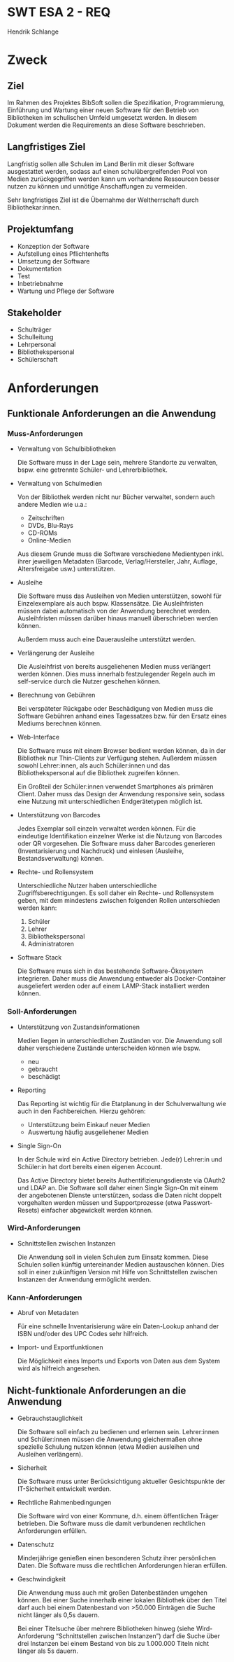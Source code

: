 # SWT ESA 2 - REQ

Hendrik Schlange

# Zweck

## Ziel

Im Rahmen des Projektes BibSoft sollen die Spezifikation, Programmierung, Einführung und Wartung einer neuen Software für den Betrieb von Bibliotheken im schulischen Umfeld umgesetzt werden. In diesem Dokument werden die Requirements an diese Software beschrieben.

## Langfristiges Ziel

Langfristig sollen alle Schulen im Land Berlin mit dieser Software ausgestattet werden, sodass auf einen schulübergreifenden Pool von Medien zurückgegriffen werden kann um vorhandene Ressourcen besser nutzen zu können und unnötige Anschaffungen zu vermeiden.

Sehr langfristiges Ziel ist die Übernahme der Weltherrschaft durch Bibliothekar:innen.

## Projektumfang

- Konzeption der Software
- Aufstellung eines Pflichtenhefts
- Umsetzung der Software
- Dokumentation
- Test
- Inbetriebnahme
- Wartung und Pflege der Software

## Stakeholder

- Schulträger
- Schulleitung
- Lehrpersonal
- Bibliothekspersonal
- Schülerschaft

# Anforderungen

## Funktionale Anforderungen an die Anwendung

### Muss-Anforderungen

- Verwaltung von Schulbibliotheken
    
    Die Software muss in der Lage sein, mehrere Standorte zu verwalten, bspw. eine getrennte Schüler- und Lehrerbibliothek.
    
- Verwaltung von Schulmedien
    
    Von der Bibliothek werden nicht nur Bücher verwaltet, sondern auch andere Medien wie u.a.:
    
    - Zeitschriften
    - DVDs, Blu-Rays
    - CD-ROMs
    - Online-Medien
    
    Aus diesem Grunde muss die Software verschiedene Medientypen inkl. ihrer jeweiligen Metadaten (Barcode, Verlag/Hersteller, Jahr, Auflage, Altersfreigabe usw.) unterstützen.
    
- Ausleihe
    
    Die Software muss das Ausleihen von Medien unterstützen, sowohl für Einzelexemplare als auch bspw. Klassensätze. Die Ausleihfristen müssen dabei automatisch von der Anwendung berechnet werden. Ausleihfristen müssen darüber hinaus manuell überschrieben werden können.
    
    Außerdem muss auch eine Dauerausleihe unterstützt werden.
    
- Verlängerung der Ausleihe
    
    Die Ausleihfrist von bereits ausgeliehenen Medien muss verlängert werden können. Dies muss innerhalb festzulegender Regeln auch im self-service durch die Nutzer geschehen können.
    
- Berechnung von Gebühren
    
    Bei verspäteter Rückgabe oder Beschädigung von Medien muss die Software Gebühren anhand eines Tagessatzes bzw. für den Ersatz eines Mediums berechnen können.
    
- Web-Interface
    
    Die Software muss mit einem Browser bedient werden können, da in der Bibliothek nur Thin-Clients zur Verfügung stehen. Außerdem müssen sowohl Lehrer:innen, als auch Schüler:innen und das Bibliothekspersonal auf die Bibliothek zugreifen können.
    
    Ein Großteil der Schüler:innen verwendet Smartphones als primären Client. Daher muss das Design der Anwendung responsive sein, sodass eine Nutzung mit unterschiedlichen Endgerätetypen möglich ist.
    
- Unterstützung von Barcodes
    
    Jedes Exemplar soll einzeln verwaltet werden können. Für die eindeutige Identifikation einzelner Werke ist die Nutzung von Barcodes oder QR vorgesehen. Die Software muss daher Barcodes generieren (Inventarisierung und Nachdruck) und einlesen (Ausleihe, Bestandsverwaltung) können.
    
- Rechte- und Rollensystem
    
    Unterschiedliche Nutzer haben unterschiedliche Zugriffsberechtigungen. Es soll daher ein Rechte- und Rollensystem geben, mit dem mindestens zwischen folgenden Rollen unterschieden werden kann:
    
    1. Schüler
    2. Lehrer
    3. Bibliothekspersonal
    4. Administratoren
- Software Stack
    
    Die Software muss sich in das bestehende Software-Ökosystem integrieren. Daher muss die Anwendung entweder als Docker-Container ausgeliefert werden oder auf einem LAMP-Stack installiert werden können.
    

### Soll-Anforderungen

- Unterstützung von Zustandsinformationen
    
    Medien liegen in unterschiedlichen Zuständen vor. Die Anwendung soll daher verschiedene Zustände unterscheiden können wie bspw.
    
    - neu
    - gebraucht
    - beschädigt
- Reporting
    
    Das Reporting ist wichtig für die Etatplanung in der Schulverwaltung wie auch in den  Fachbereichen. Hierzu gehören:
    
    - Unterstützung beim Einkauf neuer Medien
    - Auswertung häufig ausgeliehener Medien
- Single Sign-On
    
    In der Schule wird ein Active Directory betrieben. Jede(r) Lehrer:in und Schüler:in hat dort bereits einen eigenen Account. 
    
    Das Active Directory bietet bereits Authentifizierungsdienste via OAuth2 und LDAP an. Die Software soll daher einen Single Sign-On mit einem der angebotenen Dienste unterstützen, sodass die Daten nicht doppelt vorgehalten werden müssen und Supportprozesse (etwa Passwort-Resets) einfacher abgewickelt werden können.
    

### Wird-Anforderungen

- Schnittstellen zwischen Instanzen
    
    Die Anwendung soll in vielen Schulen zum Einsatz kommen. Diese Schulen sollen künftig untereinander Medien austauschen können. Dies soll in einer zukünftigen Version mit Hilfe von Schnittstellen zwischen Instanzen der Anwendung ermöglicht werden.
    

### Kann-Anforderungen

- Abruf von Metadaten
    
    Für eine schnelle Inventarisierung wäre ein Daten-Lookup anhand der ISBN und/oder des UPC Codes sehr hilfreich.
    
- Import- und Exportfunktionen
    
    Die Möglichkeit eines Imports und Exports von Daten aus dem System wird als hilfreich angesehen.
    

## Nicht-funktionale Anforderungen an die Anwendung

- Gebrauchstauglichkeit
    
    Die Software soll einfach zu bedienen und erlernen sein. Lehrer:innen und Schüler:innen müssen die Anwendung gleichermaßen ohne spezielle Schulung nutzen können (etwa Medien ausleihen und Ausleihen verlängern).
    
- Sicherheit
    
    Die Software muss unter Berücksichtigung aktueller Gesichtspunkte der IT-Sicherheit entwickelt werden.
    
- Rechtliche Rahmenbedingungen
    
    Die Software wird von einer Kommune, d.h. einem öffentlichen Träger betrieben. Die Software muss die damit verbundenen rechtlichen Anforderungen erfüllen.
    
- Datenschutz
    
    Minderjährige genießen einen besonderen Schutz ihrer persönlichen Daten. Die Software muss die rechtlichen Anforderungen hieran erfüllen.
    
- Geschwindigkeit
    
    Die Anwendung muss auch mit großen Datenbeständen umgehen können. Bei einer Suche innerhalb einer lokalen Bibliothek über den Titel darf auch bei einem Datenbestand von >50.000 Einträgen die Suche nicht länger als 0,5s dauern.
    
    Bei einer Titelsuche über mehrere Bibliotheken hinweg (siehe Wird-Anforderung “Schnittstellen zwischen Instanzen”) darf die Suche über drei Instanzen bei einem Bestand von bis zu 1.000.000 Titeln nicht länger als 5s dauern.